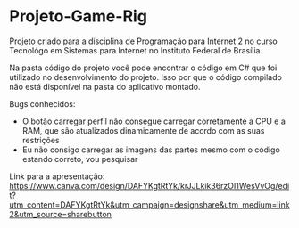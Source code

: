 # Projeto-Game-Rig
Projeto criado para a disciplina de Programação para Internet 2 no curso Tecnológo em Sistemas para Internet no Instituto Federal de Brasília.

Na pasta código do projeto você pode encontrar o código em C# que foi utilizado no desenvolvimento do projeto. Isso por que o código compilado não está disponível na pasta do aplicativo montado.

Bugs conhecidos:
- O botão carregar perfil não consegue carregar corretamente a CPU e a RAM, que são atualizados dinamicamente de acordo com as suas restrições
- Eu não consigo carregar as imagens das partes mesmo com o código estando correto, vou pesquisar

Link para a apresentação: https://www.canva.com/design/DAFYKgtRtYk/krJJLkik36rzOI1WesVvOg/edit?utm_content=DAFYKgtRtYk&utm_campaign=designshare&utm_medium=link2&utm_source=sharebutton
